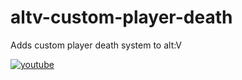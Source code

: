 # altv-custom-player-death

Adds custom player death system to alt:V

[![youtube](http://img.youtube.com/vi/RPGH7kRnDEg/0.jpg)](http://www.youtube.com/watch?v=RPGH7kRnDEg)
